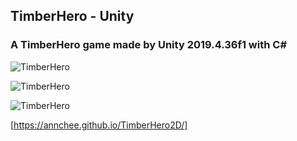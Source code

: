 ## TimberHero - Unity
### A TimberHero game made by Unity 2019.4.36f1 with C#
![TimberHero](https://github.com/annchee/TimberHero2D/Screenshots/Screenshot1.png)

![TimberHero](https://github.com/annchee/TimberHero2D/Screenshots/Screenshot2.png)

![TimberHero](https://github.com/annchee/TimberHero2D/Screenshots/Screenshot3.png)

[https://annchee.github.io/TimberHero2D/]
